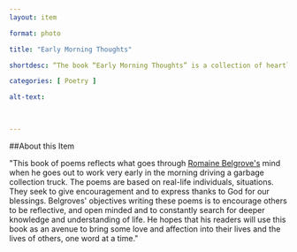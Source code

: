 ```yaml
--- 
layout: item 

format: photo 

title: "Early Morning Thoughts"

shortdesc: “The book “Early Morning Thoughts” is a collection of heartlfelt poems inspired by the author's experiences, aiming to inspire reflection, gratitude, and the spread of love and compassion."

categories: [ Poetry ] 

alt-text:  

 

--- 
```


##About this Item 

"This book of poems reflects what goes through [Romaine Belgrove's](https://cfbcworks.github.io/Independence40SKN/people/SKN40_A24.html) mind when he goes out to work very early in the morning driving a garbage collection truck. The poems are based on real-life individuals, situations. They seek to give encouragement and to express thanks to God for our blessings. Belgroves' objectives writing these poems is to encourage others to be reflective, and open minded and to constantly search for deeper knowledge and understanding of life. He hopes that his readers will use this book as an avenue to bring some love and affection into their lives and the lives of others, one word at a time." 
